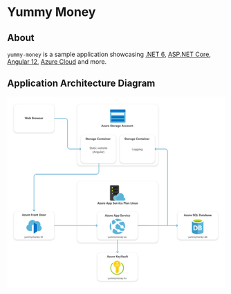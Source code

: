 # Yummy Money

## About

`yummy-money` is a sample application showcasing [.NET 6](https://dotnet.microsoft.com/download/dotnet/6.0), [ASP.NET Core](https://dotnet.microsoft.com/apps/aspnet), [Angular 12](https://angular.io/), [Azure Cloud](https://azure.microsoft.com/ru-ru/services/) and more.

<!-- Add live version -->

## Application Architecture Diagram

![.NET Podcast Application Diagram](docs/application-architecture-diagram.svg)